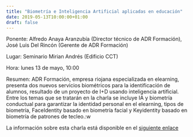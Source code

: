 ```yaml
---
title: "Biometría e Inteligencia Artificial aplicadas en educación"
date: 2019-05-13T10:00:00+01:00
draft: false
---
```



Ponente: Alfredo Anaya Aranzubía (Director técnico de ADR Formación), José Luis Del Rincón (Gerente de ADR Formación)

Lugar: Seminario Mirian Andrés (Edificio CCT)

Hora: lunes 13 de mayo, 10:00

Resumen: ADR Formación, empresa riojana especializada en elearning, presenta dos nuevos servicios biométricos para la identificación de alumnos, resultado de un proyecto de I+D usando inteligencia artificial. Entre los temas que se tratarán en la charla se incluye IA y biometría conductual para garantizar la identidad personal en el elearning, tipos de biometría, FaceIdentity basado en biometría facial y Keyidentity basado en biometría de patrones de tecleo.:w

<!--more-->

La información sobre esta charla está disponible en el <a href="https://seminariomirianandres.unirioja.es/2019/05/13/biometria-e-inteligencia-artificial-aplicadas-en-educacion/">siguiente enlace</a>




